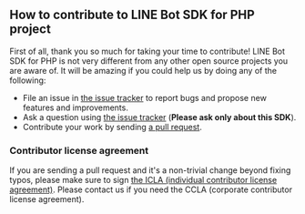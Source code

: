 ## How to contribute to LINE Bot SDK for PHP project

First of all, thank you so much for taking your time to contribute! LINE Bot SDK for PHP is not very different from any other open
source projects you are aware of. It will be amazing if you could help us by doing any of the following:

- File an issue in [the issue tracker](https://github.com/line/line-bot-sdk-php-v2/issues) to report bugs and propose new features and
  improvements.
- Ask a question using [the issue tracker](https://github.com/line/line-bot-sdk-php-v2/issues) (__Please ask only about this SDK__).
- Contribute your work by sending [a pull request](https://github.com/line/line-bot-sdk-php-v2/pulls).

### Contributor license agreement

If you are sending a pull request and it's a non-trivial change beyond fixing typos, please make sure to sign
[the ICLA (individual contributor license agreement)](https://feedback.line.me/enquete/public/919-h9Yqmr1u). Please
contact us if you need the CCLA (corporate contributor license agreement).

